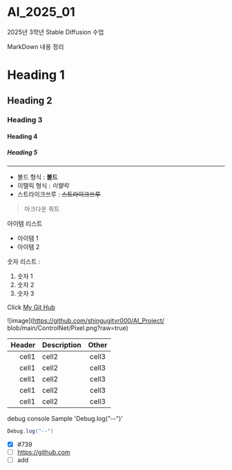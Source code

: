# AI_2025_01
2025년 3학년 Stable Diffusion 수업

MarkDown 내용 정리

<!-- Heading -->

# Heading 1
## Heading 2
### Heading 3
#### Heading 4
##### Heading 5

<!-- Line -->

---

<!-- Text attribues -->

+ 볼드 형식 : **볼드**
+ 이탤릭 형식 : *이탤릭*
+ 스트라이크쓰루 : ~~스트라이크쓰루~~

<!-- Quote -->
> 마크다운 쿼트

<!-- Bullet List -->
아이템 리스트
* 아이템 1
* 아이템 2

<!-- Nubered List -->
숫자 리스트 :
1. 숫자 1
2. 숫자 2
3. 숫자 3

<!-- Link -->
Click [My Git Hub](https://github.com/내주소)

<!-- Image -->
![image](https://github.com/shingugitvr000/AI_Project/
blob/main/ControlNet/Pixel.png?raw=true)

<!-- Table -->

|Header|Description|Other|
|--:|:--|:--:|
|cell1|cell2|cell3|
|cell1|cell2|cell3|
|cell1|cell2|cell3|
|cell1|cell2|cell3|
|cell1|cell2|cell3|

<!-- Code -->

debug console Sample 'Debug.log("--")'

```C#
Debug.log("--")
```

<!-- TodoList -->
- [x] #739
- [ ] https://github.com
- [ ] add
